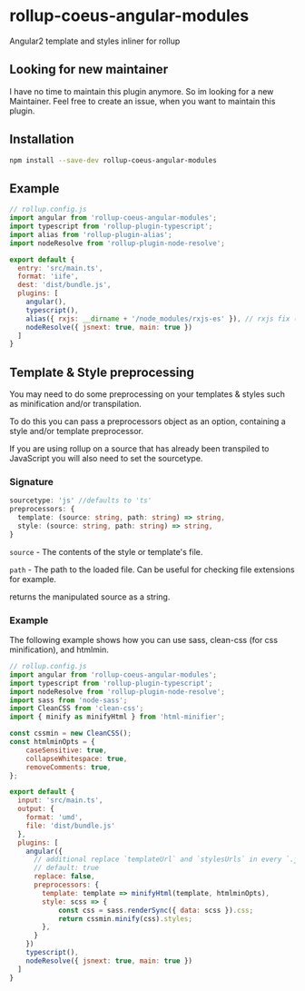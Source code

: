 # rollup-coeus-angular-modules
Angular2 template and styles inliner for rollup

## Looking for new maintainer
I have no time to maintain this plugin anymore. So im looking for a new Maintainer. Feel free to create an issue, when you want to maintain this plugin.

## Installation
```bash
npm install --save-dev rollup-coeus-angular-modules
```

## Example
```javascript
// rollup.config.js
import angular from 'rollup-coeus-angular-modules';
import typescript from 'rollup-plugin-typescript';
import alias from 'rollup-plugin-alias';
import nodeResolve from 'rollup-plugin-node-resolve';

export default {
  entry: 'src/main.ts',
  format: 'iife',
  dest: 'dist/bundle.js',
  plugins: [
    angular(),
    typescript(),
    alias({ rxjs: __dirname + '/node_modules/rxjs-es' }), // rxjs fix (npm install rxjs-es)
    nodeResolve({ jsnext: true, main: true })
  ]
}
```

## Template & Style preprocessing
You may need to do some preprocessing on your templates & styles such as minification and/or transpilation.

To do this you can pass a preprocessors object as an option, containing a style and/or template preprocessor.

If you are using rollup on a source that has already been transpiled to JavaScript you will also need to set the sourcetype.

### Signature
```typescript
sourcetype: 'js' //defaults to 'ts'
preprocessors: {
  template: (source: string, path: string) => string,
  style: (source: string, path: string) => string,
}
```
`source` - The contents of the style or template's file.

`path` - The path to the loaded file. Can be useful for checking file extensions for example.

returns the manipulated source as a string.

### Example
The following example shows how you can use sass, clean-css (for css minification), and htmlmin.

```javascript
// rollup.config.js
import angular from 'rollup-coeus-angular-modules';
import typescript from 'rollup-plugin-typescript';
import nodeResolve from 'rollup-plugin-node-resolve';
import sass from 'node-sass';
import CleanCSS from 'clean-css';
import { minify as minifyHtml } from 'html-minifier';

const cssmin = new CleanCSS();
const htmlminOpts = {
    caseSensitive: true,
    collapseWhitespace: true,
    removeComments: true,
};

export default {
  input: 'src/main.ts',
  output: {
    format: 'umd',
    file: 'dist/bundle.js'
  },
  plugins: [
    angular({
      // additional replace `templateUrl` and `stylesUrls` in every `.js` file
      // default: true
      replace: false, 
      preprocessors: {
        template: template => minifyHtml(template, htmlminOpts),
        style: scss => {
            const css = sass.renderSync({ data: scss }).css;
            return cssmin.minify(css).styles;
        },
      }
    })
    typescript(),
    nodeResolve({ jsnext: true, main: true })
  ]
}
```
